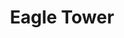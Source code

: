---
pid: fs107
title: Eagle Tower
location_transcription: Washington Square
coordinates: "[-75.152256499266, 39.946976660131]"
zipcode: '30075'
gen_neighborhood: 
neighborhood: 
outside_phl: 'Roswell GA '
age: '24'
age_range: 20-29
instagram: 
image_file_name: fs_107.jpg
proposal_transcription: red brick tower with astronomical clock
topic: Architecture,Technology
topic_summary: 0, 0
type: Building,Park
keywords_other: science
credit: Jorge
image_labels: 
twitter: 
facebook: 
permalink: "/monuments/fs107/"
layout: item-page
---